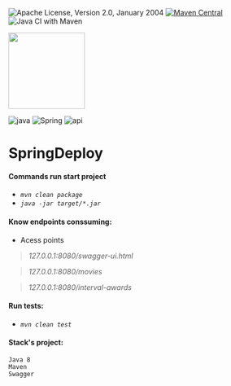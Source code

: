 ![Apache License, Version 2.0, January 2004](https://img.shields.io/github/license/apache/maven.svg?label=License)
[![Maven Central](https://img.shields.io/maven-central/v/org.apache.maven/apache-maven.svg?label=Maven%20Central)](https://search.maven.org/#search%7Cgav%7C1%7Cg%3A%22org.apache.maven%22%20AND%20a%3A%22apache-maven%22)
![Java CI with Maven](https://github.com/dansotirakis/SpringDeploy/workflows/Java%20CI%20with%20Maven/badge.svg)

<img src="https://raw.githubusercontent.com/swagger-api/swagger.io/wordpress/images/assets/SWU-logo-clr.png" width="150">

![java](https://image.flaticon.com/icons/png/128/919/919854.png)
![Spring](https://hack24x7.com/img/icons/development/Spring.png)
![api](https://image.flaticon.com/icons/png/128/103/103093.png)

# SpringDeploy

  
#### Commands run start project 

- _`mvn clean package`_
- _`java -jar target/*.jar`_


#### Know endpoints conssuming:
  
  - Acess points
  
  > _127.0.0.1:8080/swagger-ui.html_
  
  > _127.0.0.1:8080/movies_

  > _127.0.0.1:8080/interval-awards_

  
#### Run tests: 
- _`mvn clean test`_


#### Stack's project:

    Java 8
    Maven
    Swagger
